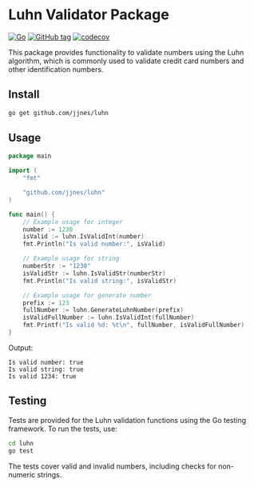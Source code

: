 # Luhn Validator Package
[![Go](https://github.com/jjnes/luhn/actions/workflows/go.yml/badge.svg)](https://github.com/jjnes/luhn/actions)
[![GitHub tag](https://img.shields.io/github/v/tag/jjnes/luhn?label=version&sort=semver)](https://github.com/jjnes/luhn/tags)
[![codecov](https://codecov.io/gh/JjNes/Luhn/graph/badge.svg?token=S4Q4YYVR0B)](https://codecov.io/gh/JjNes/Luhn)

This package provides functionality to validate numbers using the Luhn algorithm, which is commonly used to validate credit card numbers and other identification numbers.

## Install

```bash
go get github.com/jjnes/luhn
```

## Usage

```go
package main

import (
	"fmt"

	"github.com/jjnes/luhn"
)

func main() {
	// Example usage for integer
	number := 1230
	isValid := luhn.IsValidInt(number)
	fmt.Println("Is valid number:", isValid)

	// Example usage for string
	numberStr := "1230"
	isValidStr := luhn.IsValidStr(numberStr)
	fmt.Println("Is valid string:", isValidStr)

	// Example usage for generate number
	prefix := 123
	fullNumber := luhn.GenerateLuhnNumber(prefix)
	isValidFullNumber := luhn.IsValidInt(fullNumber)
	fmt.Printf("Is valid %d: %t\n", fullNumber, isValidFullNumber)
}
```
Output:
```
Is valid number: true
Is valid string: true
Is valid 1234: true
```
## Testing

Tests are provided for the Luhn validation functions using the Go testing framework. To run the tests, use:

```sh
cd luhn
go test
```

The tests cover valid and invalid numbers, including checks for non-numeric strings.
